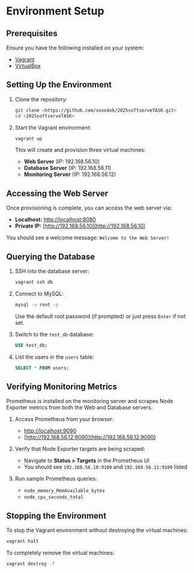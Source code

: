 # Environment Setup

## Prerequisites
Ensure you have the following installed on your system:
- [Vagrant](https://www.vagrantup.com/downloads)
- [VirtualBox](https://www.virtualbox.org/wiki/Downloads)

## Setting Up the Environment
1. Clone the repository:
   ```sh
   git clone <https://github.com/soso4ok/2025softserveTASK.git>
   cd <2025softserveTASK>
   ```

2. Start the Vagrant environment:
   ```sh
   vagrant up
   ```
   This will create and provision three virtual machines:
   - **Web Server** (IP: 192.168.56.10)
   - **Database Server** (IP: 192.168.56.11)
   - **Monitoring Server** (IP: 192.168.56.12)

## Accessing the Web Server
Once provisioning is complete, you can access the web server via:
- **Localhost:** [http://localhost:8080](http://localhost:8080)
- **Private IP:** [http://192.168.56.10](http://192.168.56.10)

You should see a welcome message: `Welcome to the Web Server!`

## Querying the Database
1. SSH into the database server:
   ```sh
   vagrant ssh db
   ```
2. Connect to MySQL:
   ```sh
   mysql -u root -p
   ```
   Use the default root password (if prompted) or just press `Enter` if not set.

3. Switch to the `test_db` database:
   ```sql
   USE test_db;
   ```

4. List the users in the `users` table:
   ```sql
   SELECT * FROM users;
   ```

## Verifying Monitoring Metrics
Prometheus is installed on the monitoring server and scrapes Node Exporter metrics from both the Web and Database servers.

1. Access Prometheus from your browser:
   - [http://localhost:9090](http://localhost:9090)
   - [http://192.168.56.12:9090](http://192.168.56.12:9090)

2. Verify that Node Exporter targets are being scraped:
   - Navigate to **Status > Targets** in the Prometheus UI
   - You should see `192.168.56.10:9100` and `192.168.56.11:9100` listed

3. Run sample Prometheus queries:
   - `node_memory_MemAvailable_bytes`
   - `node_cpu_seconds_total`

## Stopping the Environment
To stop the Vagrant environment without destroying the virtual machines:
```sh
vagrant halt
```

To completely remove the virtual machines:
```sh
vagrant destroy -f
```

